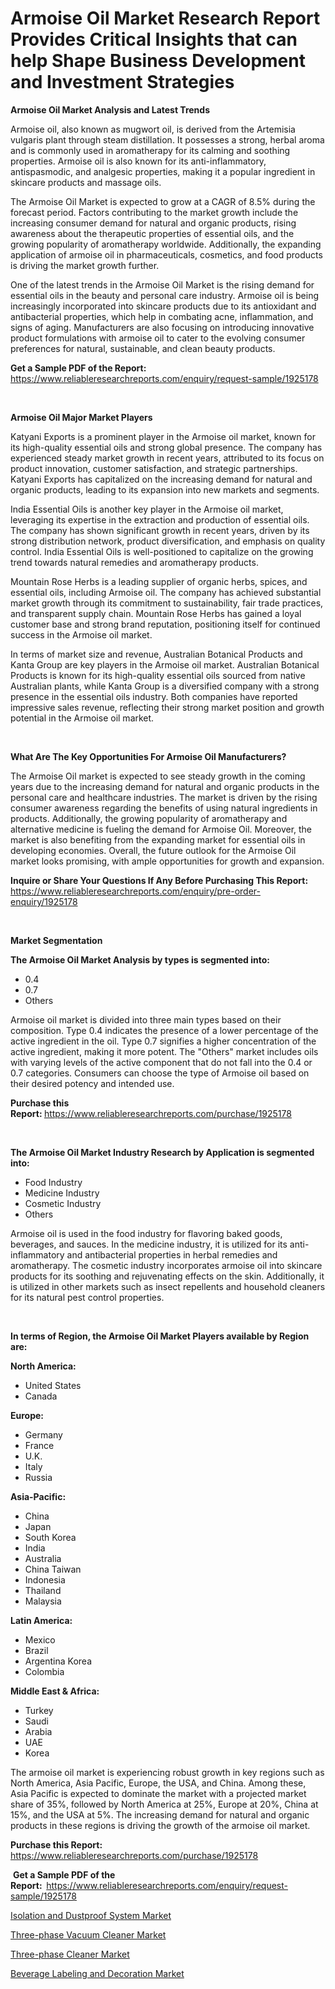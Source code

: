 <p><h1>Armoise Oil Market Research Report Provides Critical Insights that can help Shape Business Development and Investment Strategies</h1></p><p><strong>Armoise Oil Market Analysis and Latest Trends</strong></p>
<p><p>Armoise oil, also known as mugwort oil, is derived from the Artemisia vulgaris plant through steam distillation. It possesses a strong, herbal aroma and is commonly used in aromatherapy for its calming and soothing properties. Armoise oil is also known for its anti-inflammatory, antispasmodic, and analgesic properties, making it a popular ingredient in skincare products and massage oils.</p><p>The Armoise Oil Market is expected to grow at a CAGR of 8.5% during the forecast period. Factors contributing to the market growth include the increasing consumer demand for natural and organic products, rising awareness about the therapeutic properties of essential oils, and the growing popularity of aromatherapy worldwide. Additionally, the expanding application of armoise oil in pharmaceuticals, cosmetics, and food products is driving the market growth further.</p><p>One of the latest trends in the Armoise Oil Market is the rising demand for essential oils in the beauty and personal care industry. Armoise oil is being increasingly incorporated into skincare products due to its antioxidant and antibacterial properties, which help in combating acne, inflammation, and signs of aging. Manufacturers are also focusing on introducing innovative product formulations with armoise oil to cater to the evolving consumer preferences for natural, sustainable, and clean beauty products.</p></p>
<p><strong>Get a Sample PDF of the Report:&nbsp;</strong> <a href="https://www.reliableresearchreports.com/enquiry/request-sample/1925178">https://www.reliableresearchreports.com/enquiry/request-sample/1925178</a></p>
<p>&nbsp;</p>
<p><strong>Armoise Oil Major Market Players</strong></p>
<p><p>Katyani Exports is a prominent player in the Armoise oil market, known for its high-quality essential oils and strong global presence. The company has experienced steady market growth in recent years, attributed to its focus on product innovation, customer satisfaction, and strategic partnerships. Katyani Exports has capitalized on the increasing demand for natural and organic products, leading to its expansion into new markets and segments.</p><p>India Essential Oils is another key player in the Armoise oil market, leveraging its expertise in the extraction and production of essential oils. The company has shown significant growth in recent years, driven by its strong distribution network, product diversification, and emphasis on quality control. India Essential Oils is well-positioned to capitalize on the growing trend towards natural remedies and aromatherapy products.</p><p>Mountain Rose Herbs is a leading supplier of organic herbs, spices, and essential oils, including Armoise oil. The company has achieved substantial market growth through its commitment to sustainability, fair trade practices, and transparent supply chain. Mountain Rose Herbs has gained a loyal customer base and strong brand reputation, positioning itself for continued success in the Armoise oil market.</p><p>In terms of market size and revenue, Australian Botanical Products and Kanta Group are key players in the Armoise oil market. Australian Botanical Products is known for its high-quality essential oils sourced from native Australian plants, while Kanta Group is a diversified company with a strong presence in the essential oils industry. Both companies have reported impressive sales revenue, reflecting their strong market position and growth potential in the Armoise oil market.</p></p>
<p>&nbsp;</p>
<p><strong>What Are The Key Opportunities For Armoise Oil Manufacturers?</strong></p>
<p><p>The Armoise Oil market is expected to see steady growth in the coming years due to the increasing demand for natural and organic products in the personal care and healthcare industries. The market is driven by the rising consumer awareness regarding the benefits of using natural ingredients in products. Additionally, the growing popularity of aromatherapy and alternative medicine is fueling the demand for Armoise Oil. Moreover, the market is also benefiting from the expanding market for essential oils in developing economies. Overall, the future outlook for the Armoise Oil market looks promising, with ample opportunities for growth and expansion.</p></p>
<p><strong>Inquire or Share Your Questions If Any Before Purchasing This Report:</strong> <a href="https://www.reliableresearchreports.com/enquiry/pre-order-enquiry/1925178">https://www.reliableresearchreports.com/enquiry/pre-order-enquiry/1925178</a></p>
<p>&nbsp;</p>
<p><strong>Market Segmentation</strong></p>
<p><strong>The Armoise Oil Market Analysis by types is segmented into:</strong></p>
<p><ul><li>0.4</li><li>0.7</li><li>Others</li></ul></p>
<p><p>Armoise oil market is divided into three main types based on their composition. Type 0.4 indicates the presence of a lower percentage of the active ingredient in the oil. Type 0.7 signifies a higher concentration of the active ingredient, making it more potent. The "Others" market includes oils with varying levels of the active component that do not fall into the 0.4 or 0.7 categories. Consumers can choose the type of Armoise oil based on their desired potency and intended use.</p></p>
<p><strong>Purchase this Report:&nbsp;</strong><a href="https://www.reliableresearchreports.com/purchase/1925178">https://www.reliableresearchreports.com/purchase/1925178</a></p>
<p>&nbsp;</p>
<p><strong>The Armoise Oil Market Industry Research by Application is segmented into:</strong></p>
<p><ul><li>Food Industry</li><li>Medicine Industry</li><li>Cosmetic Industry</li><li>Others</li></ul></p>
<p><p>Armoise oil is used in the food industry for flavoring baked goods, beverages, and sauces. In the medicine industry, it is utilized for its anti-inflammatory and antibacterial properties in herbal remedies and aromatherapy. The cosmetic industry incorporates armoise oil into skincare products for its soothing and rejuvenating effects on the skin. Additionally, it is utilized in other markets such as insect repellents and household cleaners for its natural pest control properties.</p></p>
<p>&nbsp;</p>
<p><strong>In terms of Region, the Armoise Oil Market Players available by Region are:</strong></p>
<p>
    <p> <strong> North America: </strong>
        <ul>
            <li>United States</li>
            <li>Canada</li>
        </ul>
        </p> 
    <p> <strong> Europe: </strong>
        <ul>
            <li>Germany</li>
            <li>France</li>
            <li>U.K.</li>
            <li>Italy</li>
            <li>Russia</li>
        </ul>
        </p> 
    <p> <strong> Asia-Pacific: </strong>
        <ul>
            <li>China</li>
            <li>Japan</li>
            <li>South Korea</li>
            <li>India</li>
            <li>Australia</li>
            <li>China Taiwan</li>
            <li>Indonesia</li>
            <li>Thailand</li>
            <li>Malaysia</li>
        </ul>
        </p> 
    <p> <strong> Latin America: </strong>
        <ul>
            <li>Mexico</li>
            <li>Brazil</li>
            <li>Argentina Korea</li>
            <li>Colombia</li>
        </ul>
        </p> 
    <p> <strong> Middle East & Africa: </strong>
        <ul>
            <li>Turkey</li>
            <li>Saudi</li>
            <li>Arabia</li>
            <li>UAE</li>
            <li>Korea</li>
        </ul>
    </p>
    </p>
<p><p>The armoise oil market is experiencing robust growth in key regions such as North America, Asia Pacific, Europe, the USA, and China. Among these, Asia Pacific is expected to dominate the market with a projected market share of 35%, followed by North America at 25%, Europe at 20%, China at 15%, and the USA at 5%. The increasing demand for natural and organic products in these regions is driving the growth of the armoise oil market.</p></p>
<p><strong>Purchase this Report: </strong><a href="https://www.reliableresearchreports.com/purchase/1925178">https://www.reliableresearchreports.com/purchase/1925178</a></p>
<p>&nbsp;<strong>Get a Sample PDF of the Report:&nbsp;&nbsp;</strong><a href="https://www.reliableresearchreports.com/enquiry/request-sample/1925178">https://www.reliableresearchreports.com/enquiry/request-sample/1925178</a></p>
<p><strong></strong></p>
<p><p><a href="https://view.publitas.com/reportprime-1/global-isolation-and-dustproof-system-market-by-types-applications-and-major-players-with-regional-growth-rate-analysis-and-development-situation-from-2023-to-2030/">Isolation and Dustproof System Market</a></p><p><a href="https://view.publitas.com/reportprime-1/three-phase-vacuum-cleaner-market-with-the-goal-of-estimating-the-market-size-and-future-growth-potential-of-various-market-segments-based-on-component-applications-end-user-and-region/">Three-phase Vacuum Cleaner Market</a></p><p><a href="https://view.publitas.com/reportprime-1/three-phase-cleaner-market-size-furnishes-valuable-information-encompassing-market-share-market-trends-and-projections-spanning-from-2023-to-2030/">Three-phase Cleaner Market</a></p><p><a href="https://zircon-bluebell-299.notion.site/Decoding-the-Beverage-Labeling-and-Decoration-Market-A-Deep-Dive-into-the-Latest-Market-Trends-Mar-3620cfe1703541d486e8aca3e003601c">Beverage Labeling and Decoration Market</a></p></p>